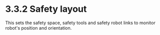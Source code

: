 ﻿# 3.3.2 Safety layout

This sets the safety space, safety tools and safety robot links to monitor robot's position and orientation.
